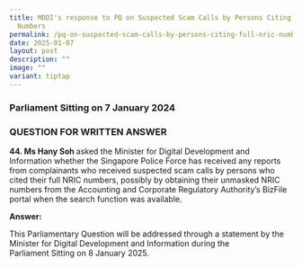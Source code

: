```yaml
---
title: MDDI's response to PQ on Suspected Scam Calls by Persons Citing Full NRIC
  Numbers
permalink: /pq-on-suspected-scam-calls-by-persons-citing-full-nric-numbers/
date: 2025-01-07
layout: post
description: ""
image: ""
variant: tiptap
---
```

<h3>Parliament Sitting on 7 January 2024</h3>
<h3>QUESTION FOR WRITTEN ANSWER</h3>
<p><strong>44. Ms Hany Soh </strong>asked the Minister for Digital Development
and Information&nbsp;whether the Singapore Police Force has received any
reports from complainants who received suspected scam calls by persons
who cited their full NRIC numbers, possibly by&nbsp;obtaining their unmasked
NRIC numbers from the Accounting and Corporate Regulatory&nbsp;Authority’s
BizFile portal when the search function was available.</p>
<p><strong>Answer:</strong>
</p>
<p>This Parliamentary Question will be addressed through a&nbsp;statement
by the Minister for Digital Development and Information during the Parliament&nbsp;Sitting
on 8 January 2025.</p>
